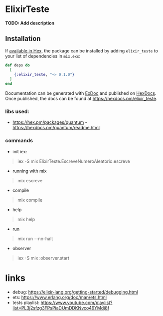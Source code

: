 # ElixirTeste

**TODO: Add description**

## Installation

If [available in Hex](https://hex.pm/docs/publish), the package can be installed
by adding `elixir_teste` to your list of dependencies in `mix.exs`:

```elixir
def deps do
  [
    {:elixir_teste, "~> 0.1.0"}
  ]
end
```

Documentation can be generated with [ExDoc](https://github.com/elixir-lang/ex_doc)
and published on [HexDocs](https://hexdocs.pm). Once published, the docs can
be found at <https://hexdocs.pm/elixir_teste>.


### libs used: 
- https://hex.pm/packages/quantum - https://hexdocs.pm/quantum/readme.html

### commands
- init iex: 
> iex -S mix 
> ElixirTeste.EscreveNumeroAleatorio.escreve

- running with mix
> mix escreve

- compile
> mix compile

- help 
> mix help <something>

- run 
> mix run --no-halt

- observer 
> iex -S mix
> :observer.start


# links 
- debug: https://elixir-lang.org/getting-started/debugging.html
- ets: https://www.erlang.org/doc/man/ets.html
- tests playlist: https://www.youtube.com/playlist?list=PL3j2sfzg3FPsPiaDUmDDKNvco49YMdj8f